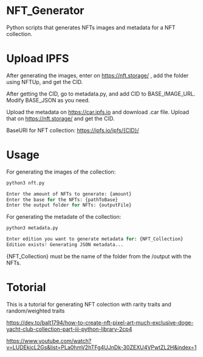 # NFT_Generator

Python scripts that generates NFTs images and metadata for a NFT collection.

# Upload IPFS

After generating the images, enter on https://nft.storage/ , add the folder using NFTUp, and get the CID.

After getting the CID, go to metadata.py, and add CID to BASE_IMAGE_URL. Modify BASE_JSON as you need.

Upload the metadata on https://car.ipfs.io and download .car file. Upload that on https://nft.storage/ and get the CID.

BaseURI for NFT collection: https://ipfs.io/ipfs/{CID}/

# Usage

For generating the images of the collection:

```bash
python3 nft.py
```

```python
Enter the amount of NFTs to generate: {amount}
Enter the base for the NFTs: {pathToBase}
Enter the output folder for NFTs: {outputFile}
```

For generating the metadate of the collection:

```bash
python3 metadata.py
```

```python
Enter edition you want to generate metadata for: {NFT_Collection}
Edition exists! Generating JSON metadata...
```

{NFT_Collection} must be the name of the folder from the /output with the NFTs.

# Totorial

This is a tutorial for generating NFT colection with rarity traits and random/weighted traits

https://dev.to/balt1794/how-to-create-nft-pixel-art-much-exclusive-doge-yacht-club-collection-part-iii-python-library-2cp4

https://www.youtube.com/watch?v=LUDEkicL2Gs&list=PLa0hmV2hTFg4UJnDk-30ZEXU4VPwtZL2H&index=1
